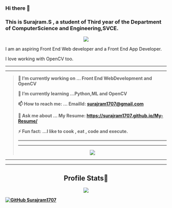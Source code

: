### Hi there 👋

<h3>This is <strong>Surajram.S</strong> , a student of Third year of the Department of ComputerScience and Engineering,SVCE.</h3>

<p align="center">
 <img src="https://komarev.com/ghpvc/?username=Surajram1707&color=yellow&label=Hellloooo!!!+You+are+viewer+number"/>
 </p>

I am an aspiring Front End Web developer and a Front End App Developer.


I love working with OpenCV too.
<hr><hr>
<b>
<blockquote>
 🔭 I’m currently working on ... Front End WebDevelopment and OpenCV
 
 
 🌱 I’m currently learning ...Python,ML and OpenCV
 
 
 📫 How to reach me: ... EmailId: surajram1707@gmail.com
 
 
  💬 Ask me about ...  My Resume: https://surajram1707.github.io/My-Resume/
  
  
  ⚡ Fun fact: ...I like to cook , eat , code and execute.
  
  <hr><hr>
  
  
  <p align="center"><img src="https://github-readme-stats.vercel.app/api/top-langs/?username=Surajram1707&layout=compact"/></p>
  </blockquote>
  
  <hr><hr>
  
  <h2 align="center">Profile Stats🎡</h2>
<p align="center"><img src="https://github-readme-stats.vercel.app/api?username=Surajram1707&show_icons=true&theme=radical&line_height=35&count_private=true"/>
  
  [![GitHub Surajram1707](https://img.shields.io/github/followers/Surajram1707?label=follow&style=social)](https://github.com/Surajram1707)
 </p> </b>
<!--
**Surajram1707/Surajram1707** is a ✨ _special_ ✨ repository because its `README.md` (this file) appears on your GitHub profile.

Here are some ideas to get you started:

- 🔭 I’m currently working on ...
- 🌱 I’m currently learning ...
- 👯 I’m looking to collaborate on ...
- 🤔 I’m looking for help with ...
- 💬 Ask me about ...
- 📫 How to reach me: ...
- 😄 Pronouns: ...
- ⚡ Fun fact: ...
-->
